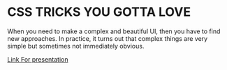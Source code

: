 # CSS TRICKS YOU GOTTA LOVE

When you need to make a complex and beautiful UI, then you have to find new approaches. In practice, it turns out that complex things are very simple but sometimes not immediately obvious.

[Link For presentation](https://oleksandrpavlyshch.github.io/css_triks_you_gotta_love/)
